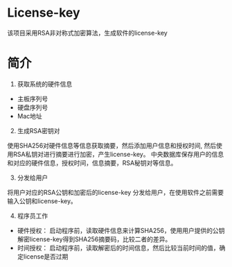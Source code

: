 # License-key

该项目采用RSA非对称式加密算法，生成软件的license-key

# 简介

1. 获取系统的硬件信息

- 主板序列号
- 硬盘序列号
- Mac地址

2. 生成RSA密钥对

使用SHA256对硬件信息等信息获取摘要，然后添加用户信息和授权时间, 然后使用RSA私钥对进行摘要进行加密，产生license-key。
中央数据库保存用户的信息和对应的硬件信息，授权时间，信息摘要，RSA秘钥对等信息。

3. 分发给用户

将用户对应的RSA公钥和加密后的license-key 分发给用户，在使用软件之前需要输入公钥和license-key。

4. 程序员工作

- 硬件授权： 启动程序前，读取硬件信息来计算SHA256，使用用户提供的公钥解密license-key得到SHA256摘要码，比较二者的差异。
- 时间授权： 启动程序前，读取解密后的时间信息，然后比较当前时间的值，确定license是否过期